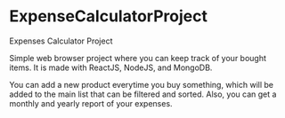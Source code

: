 # ExpenseCalculatorProject
Expenses Calculator Project

Simple web browser project where you can keep track of your bought items. It is made with ReactJS, NodeJS, and MongoDB.

You can add a new product everytime you buy something, which will be added to the main list that can be filtered and sorted. 
Also, you can get a monthly and yearly report of your expenses.

